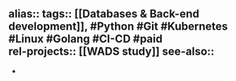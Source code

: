 alias::
tags:: [[Databases & Back-end development]], #Python #Git #Kubernetes #Linux #Golang #CI-CD #paid  
rel-projects:: [[WADS study]] 
see-also::
-
-